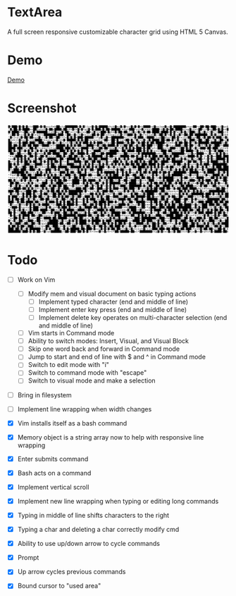 # TextArea

A full screen responsive customizable character grid using HTML 5 Canvas.

# Demo

[Demo](https://strawstack.github.io/TextArea/)

# Screenshot

![](./screenshot.png)

# Todo

- [ ] Work on Vim
    - [ ] Modify mem and visual document on basic typing actions
        - [ ] Implement typed character (end and middle of line)
        - [ ] Implement enter key press (end and middle of line)
        - [ ] Implement delete key operates on multi-character selection (end and middle of line)
    - [ ] Vim starts in Command mode 
    - [ ] Ability to switch modes: Insert, Visual, and Visual Block
    - [ ] Skip one word back and forward in Command mode
    - [ ] Jump to start and end of line with $ and ^ in Command mode
    - [ ] Switch to edit mode with "i"
    - [ ] Switch to command mode with "escape"
    - [ ] Switch to visual mode and make a selection

- [ ] Bring in filesystem
- [ ] Implement line wrapping when width changes

- [x] Vim installs itself as a bash command
- [x] Memory object is a string array now to help with responsive line wrapping
- [x] Enter submits command
- [x] Bash acts on a command
- [x] Implement vertical scroll
- [x] Implement new line wrapping when typing or editing long commands
- [x] Typing in middle of line shifts characters to the right
- [x] Typing a char and deleting a char correctly modify cmd
- [x] Ability to use up/down arrow to cycle commands
- [x] Prompt
- [x] Up arrow cycles previous commands
- [x] Bound cursor to "used area"